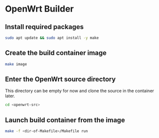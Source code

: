 # OpenWrt Builder

## Install required packages

```sh
sudo apt update && sudo apt install -y make
```

## Create the build container image

```sh
make image
```

## Enter the OpenWrt source directory

This directory can be empty for now and clone the source in the container later.

```sh
cd <openwrt-src>
```

## Launch build container from the image

```sh
make -f <dir-of-Makefile>/Makefile run
```
